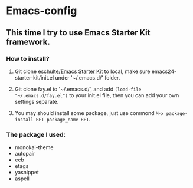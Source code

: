 Emacs-config
============

## This time I try to use Emacs Starter Kit framework.

### How to install?
1. Git clone [eschulte/Emacs Starter Kit](https://github.com/eschulte/emacs24-starter-kit) to local,
make sure emacs24-starter-kit/init.el under '~/.emacs.d/' folder.

2. Git clone fay.el to '~/.emacs.d/', and add `(load-file "~/.emacs.d/fay.el")` to your init.el file, then you can add your own settings separate.

3. You may should install some package, just use commond `M-x package-install RET package_name RET`.
  
### The package I used:
- monokai-theme
- autopair
- ecb
- etags
- yasnippet
- aspell
